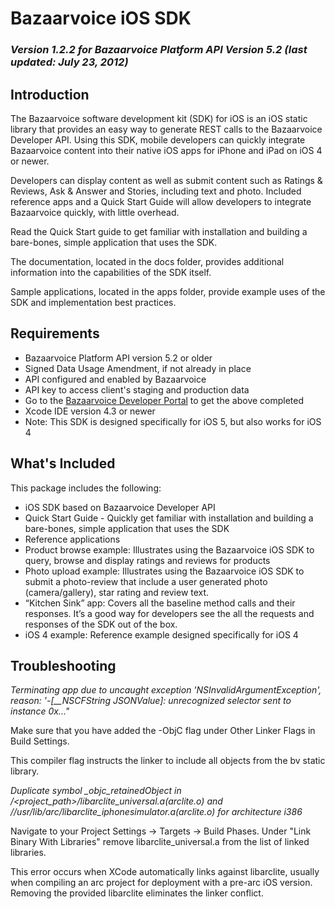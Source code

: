 # Bazaarvoice iOS SDK 
### *Version 1.2.2 for Bazaarvoice Platform API Version 5.2 (last updated: July 23, 2012)*

## Introduction
The Bazaarvoice software development kit (SDK) for iOS is an iOS static library that provides an easy way to generate REST calls to the Bazaarvoice Developer API. Using this SDK, mobile developers can quickly integrate Bazaarvoice content into their native iOS apps for iPhone and iPad on iOS 4 or newer.

Developers can display content as well as submit content such as Ratings & Reviews, Ask & Answer and Stories, including text and photo. Included reference apps and a Quick Start Guide will allow developers to integrate Bazaarvoice quickly, with little overhead.


Read the Quick Start guide to get familiar with installation and building a bare-bones, simple application that uses the SDK.

The documentation, located in the docs folder, provides additional information into the capabilities of the SDK itself.

Sample applications, located in the apps folder, provide example uses of the SDK and implementation best practices.

## Requirements
* Bazaarvoice Platform API version 5.2 or older
 * Signed Data Usage Amendment, if not already in place
 * API configured and enabled by Bazaarvoice
 * API key to access client's staging and production data
 * Go to the [Bazaarvoice Developer Portal](http://developer.bazaarvoice.com) to get the above completed
* Xcode IDE version 4.3 or newer
* Note: This SDK is designed specifically for iOS 5, but also works for iOS 4

## What's Included
This package includes the following:

* iOS SDK based on Bazaarvoice Developer API
* Quick Start Guide - Quickly get familiar with installation and building a bare-bones, simple application that uses the SDK
* Reference applications
 * Product browse example: Illustrates using the Bazaarvoice iOS SDK to query, browse and display ratings and reviews for products
 * Photo upload example: Illustrates using the Bazaarvoice iOS SDK to submit a photo-review that include a user generated photo (camera/gallery), star rating and review text.
 * “Kitchen Sink” app: Covers all the baseline method calls and their responses. It’s a good way for developers see the all the requests and responses of the SDK out of the box.
 * iOS 4 example: Reference example designed specifically for iOS 4


## Troubleshooting

*Terminating app due to uncaught exception 'NSInvalidArgumentException', reason: '-[__NSCFString JSONValue]: unrecognized selector sent to instance 0x..."*

Make sure that you have added the -ObjC flag under Other Linker Flags in Build Settings.  

This compiler flag instructs the linker to include all objects from the bv static library.

*Duplicate symbol _objc_retainedObject in /<project_path>/libarclite_universal.a(arclite.o) and /<toolchain path>/usr/lib/arc/libarclite_iphonesimulator.a(arclite.o) for architecture i386*

Navigate to your Project Settings -> Targets -> Build Phases.  Under "Link Binary With Libraries" remove libarclite_universal.a from the list of linked libraries.

This error occurs when XCode automatically links against libarclite, usually when compiling an arc project for deployment with a pre-arc iOS version. Removing the provided libarclite eliminates the linker conflict.